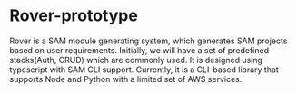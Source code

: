 # Rover-prototype

Rover is a SAM module generating system, which generates SAM projects based on user requirements. Initially, we will have a set of predefined stacks(Auth, CRUD) which are commonly used. It is designed using typescript with SAM CLI support. Currently, it is a CLI-based library that supports Node and Python with a limited set of AWS services.
